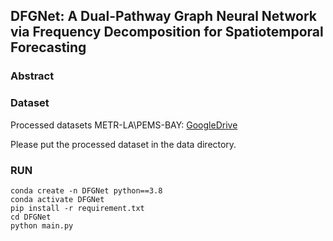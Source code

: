 ## DFGNet: A Dual-Pathway Graph Neural Network via Frequency Decomposition for Spatiotemporal Forecasting

### Abstract


### Dataset 
Processed datasets METR-LA\PEMS-BAY: [GoogleDrive](https://drive.google.com/file/d/1BoQrbXc_ladDNd9ux4-21JsfUirbIpop/view?usp=drive_link)



Please put the processed dataset in the data directory.
### RUN
```
conda create -n DFGNet python==3.8
conda activate DFGNet
pip install -r requirement.txt
cd DFGNet
python main.py

